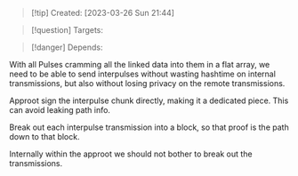 
>[!tip] Created: [2023-03-26 Sun 21:44]

>[!question] Targets: 

>[!danger] Depends: 

With all Pulses cramming all the linked data into them in a flat array, we need to be able to send interpulses without wasting hashtime on internal transmissions, but also without losing privacy on the remote transmissions.

Approot sign the interpulse chunk directly, making it a dedicated piece.
This can avoid leaking path info.

Break out each interpulse transmission into a block, so that proof is the path down to that block.

Internally within the approot we should not bother to break out the transmissions.